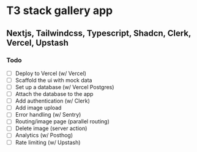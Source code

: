 # T3 stack gallery app
## Nextjs, Tailwindcss, Typescript, Shadcn, Clerk, Vercel, Upstash

### Todo

- [ ] Deploy to Vercel (w/ Vercel)
- [ ] Scaffold the ui with mock data
- [ ] Set up a database (w/ Vercel Postgres)
- [ ] Attach the database to the app
- [ ] Add authentication (w/ Clerk)
- [ ] Add image upload
- [ ] Error handling (w/ Sentry)
- [ ] Routing/image page (parallel routing)
- [ ] Delete image (server action)
- [ ] Analytics (w/ Posthog)
- [ ] Rate limiting (w/ Upstash)